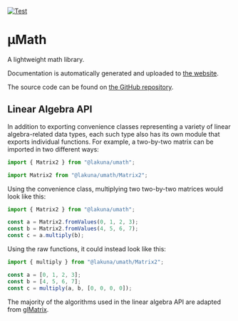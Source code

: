 [![Test](https://github.com/Lakuna/umath/actions/workflows/test.yml/badge.svg)](https://github.com/Lakuna/umath/actions/workflows/test.yml)

# μMath

A lightweight math library.

Documentation is automatically generated and uploaded to [the website](https://umath.lakuna.pw/).

The source code can be found on [the GitHub repository](https://github.com/Lakuna/umath).

## Linear Algebra API

In addition to exporting convenience classes representing a variety of linear algebra-related data types, each such type also has its own module
that exports individual functions. For example, a two-by-two matrix can be imported in two different ways:

```ts
import { Matrix2 } from "@lakuna/umath";
```

```ts
import Matrix2 from "@lakuna/umath/Matrix2";
```

Using the convenience class, multiplying two two-by-two matrices would look like this:

```ts
import { Matrix2 } from "@lakuna/umath";

const a = Matrix2.fromValues(0, 1, 2, 3);
const b = Matrix2.fromValues(4, 5, 6, 7);
const c = a.multiply(b);
```

Using the raw functions, it could instead look like this:

```ts
import { multiply } from "@lakuna/umath/Matrix2";

const a = [0, 1, 2, 3];
const b = [4, 5, 6, 7];
const c = multiply(a, b, [0, 0, 0, 0]);
```

The majority of the algorithms used in the linear algebra API are adapted from [glMatrix](https://github.com/toji/gl-matrix/).
